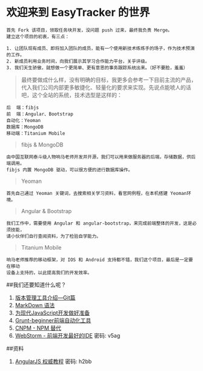 # **欢迎来到 EasyTracker 的世界**
    首先 Fork 该项目，领取任务块开发，没问题 push 过来，最终我负责 Merge。
    建立这个项目的初衷，有三点：

    1. 让团队现有成员、即将加入团队的成员，能有一个使用新技术练练手的场子，作为技术预演的工作。
    2. 新成员利用业务时间，向我们展示其学习合作能力平台，关乎评级。
    3. 我们天生骄傲，就想做一个更简单、更有意思的事务跟踪系统出来。（好不要脸，羞羞）

> 最终要做成什么样，没有明确的目标，我更多会参考一下目前主流的产品，代入我们公司内部更多敏捷化、轻量化的要求来实现。先说点能唬人的话吧，这个全站的系统，技术选型是这样的：

    后  端：fibjs
    前  端：Angular、Bootstrap
    自动化：Yeoman
    数据库：MongoDB
    移动端：Titanium Mobile

> fibjs & MongoDB
    
    由中国互联网泰斗级人物响马老师开发并开源，我们可以用来做服务器的后端，存储数据，供后端调用。
    fibjs 内置 MongoDB 驱动，可以很方便的进行数据库操作。
    
> Yeoman

    首先自己通过 Yeoman 关键词，去搜索相关学习资料，看官网例程，在本机搭建 Yeoman环境。
    
> Angular & Bootstrap

    我们工作中，需要使用 Angular 和 angular-bootstrap，来完成前端整体的开发，这是必须技能，
    请小伙伴们自行查阅资料，为了检验自学能力。
    
> Titanium Mobile

    响马老师推荐的移动框架，对 IOS 和 Android 支持都不错，我们这个项目，最后是一定要在移动
    设备上支持的，以此提高我们的开发效率。


##我们还要知道什么呢？

1. [版本管理工具介绍—Git篇](http://www.imooc.com/learn/208)
2. [MarkDown 语法](http://equation85.github.io/blog/markdown-examples/)
3. [为现代JavaScript开发做好准备](http://blog.jobbole.com/66135/)
4. [Grunt-beginner前端自动化工具](http://www.imooc.com/view/30)
5. [CNPM - NPM 替代](http://cnpmjs.org/)
6. [WebStorm - 前端开发最好的IDE](http://pan.baidu.com/s/1ntupdHn) 密码: v5ag

##资料

1. [AngularJS 权威教程](http://pan.baidu.com/s/1jG7Sqf8) 密码: h2bb
